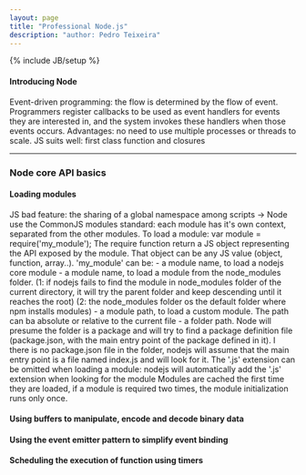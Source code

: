 ```yaml
---
layout: page
title: "Professional Node.js"
description: "author: Pedro Teixeira"
---
```

{% include JB/setup %}

#### Introducing Node

Event-driven programming: the flow is determined by the flow of event. Programmers register callbacks to be used as event handlers for events they are interested in, and the system invokes these handlers when those events occurs. 
Advantages: no need to use multiple processes or threads to scale. 
JS suits well: first class function and closures

***

### Node core API basics

#### Loading modules

JS bad feature: the sharing of a global namespace among scripts -> Node use the CommonJS modules standard: each module has it's own context, separated from the other modules.
To load a module: var module = require('my_module');
The require function return a JS object representing the API exposed by the module. That object can be any JS value (object, function, array..). 
'my_module' can be:
	- a module name, to load a nodejs core module
	- a module name, to load a module from the node_modules folder. (1: if nodejs fails to find the module in node_modules folder of the current directory, it will try the parent folder and keep descending until it reaches the root) (2: the node_modules folder os the default folder where npm installs modules)
	- a module path, to load a custom module. The path can ba absolute or relative to the current file
	- a folder path. Node will presume the folder is a package and will try to find a package definition file (package.json, with the main entry point of the package defined in it). I there is no package.json file in the folder, nodejs will assume that the main entry point is a file named index.js and will look for it.
The '.js' extension can be omitted when loading a module: nodejs will automatically add the '.js' extension when looking for the module
Modules are cached the first time they are loaded, if a module is required two times, the module initialization runs only once.



#### Using buffers to manipulate, encode and decode binary data

#### Using the event emitter pattern to simplify event binding

#### Scheduling the execution of function using timers
